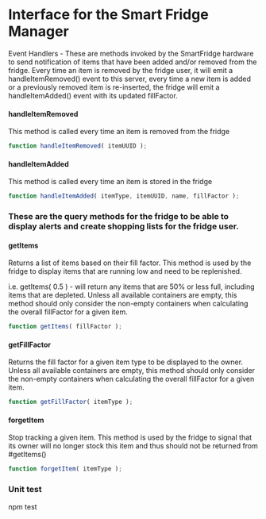 
 # Interface for the Smart Fridge Manager


Event Handlers - These are methods invoked by the SmartFridge hardware to send notification of items that have been added and/or removed from the fridge. Every time an item is removed by the fridge user, it will emit a
handleItemRemoved() event to this server, every time a new item is added or a previously removed item is re-inserted, the fridge will emit a handleItemAdded() event with its updated fillFactor.


#### handleItemRemoved
This method is called every time an item is removed from the fridge
```javascript
function handleItemRemoved( itemUUID );
```

#### handleItemAdded
This method is called every time an item is stored in the fridge
```javascript
function handleItemAdded( itemType, itemUUID, name, fillFactor );
```

### These are the query methods for the fridge to be able to display alerts and create shopping lists for the fridge user.

#### getItems
Returns a list of items based on their fill factor. This method is used by the
fridge to display items that are running low and need to be replenished.

i.e.
getItems( 0.5 ) - will return any items that are 50% or less full, including items that are depleted. Unless all available containers are
empty, this method should only consider the non-empty containers
when calculating the overall fillFactor for a given item.
```javascript
function getItems( fillFactor );
```

#### getFillFactor
Returns the fill factor for a given item type to be displayed to the owner. Unless all available containers are empty, this method should only consider the non-empty containers when calculating the overall fillFactor for a given item.
```javascript
function getFillFactor( itemType );
```
#### forgetItem
Stop tracking a given item. This method is used by the fridge to signal that its owner will no longer stock this item and thus should not be returned from #getItems()
```javascript
function forgetItem( itemType );
```

### Unit test

npm test
